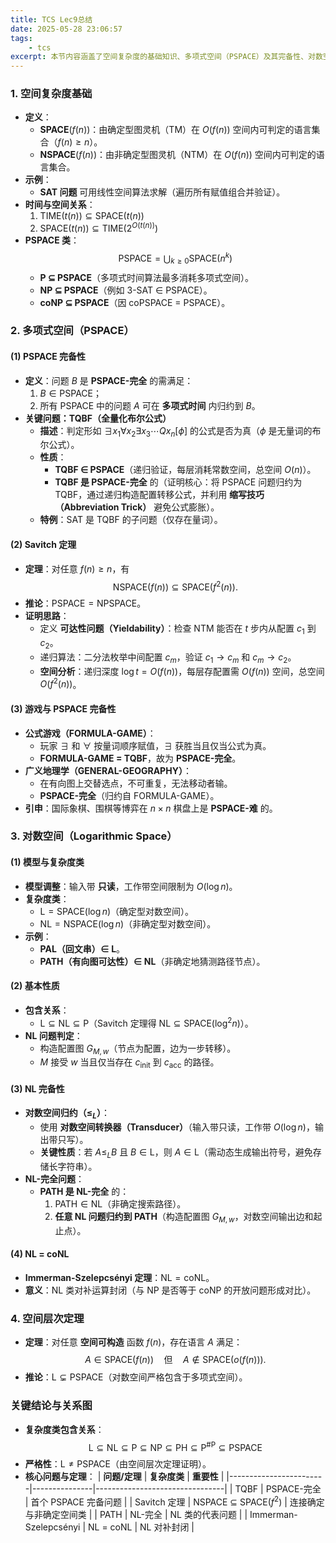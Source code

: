 ```yaml
---
title: TCS Lec9总结
date: 2025-05-28 23:06:57
tags:
    - tcs
excerpt: 本节内容涵盖了空间复杂度的基础知识、多项式空间（PSPACE）及其完备性、对数空间（Logarithmic Space）以及空间层次定理等重要概念。
---
```


### **1. 空间复杂度基础**
- **定义**：
  - **SPACE**($f(n)$)：由确定型图灵机（TM）在 $O(f(n))$ 空间内可判定的语言集合（$f(n) \geq n$）。
  - **NSPACE**($f(n)$)：由非确定型图灵机（NTM）在 $O(f(n))$ 空间内可判定的语言集合。
- **示例**：
  - **SAT 问题** 可用线性空间算法求解（遍历所有赋值组合并验证）。
- **时间与空间关系**：
  1. $\text{TIME}(t(n)) \subseteq \text{SPACE}(t(n))$  
  2. $\text{SPACE}(t(n)) \subseteq \text{TIME}(2^{O(t(n))})$  
- **PSPACE 类**：
  $$
  \text{PSPACE} = \bigcup_{k \geq 0} \text{SPACE}(n^k)
  $$
  - **P ⊆ PSPACE**（多项式时间算法最多消耗多项式空间）。
  - **NP ⊆ PSPACE**（例如 3-SAT ∈ PSPACE）。
  - **coNP ⊆ PSPACE**（因 coPSPACE = PSPACE）。


### **2. 多项式空间（PSPACE）**
#### **(1) PSPACE 完备性**
- **定义**：问题 $B$ 是 **PSPACE-完全** 的需满足：
  1. $B \in \text{PSPACE}$；
  2. 所有 PSPACE 中的问题 $A$ 可在 **多项式时间** 内归约到 $B$。
- **关键问题：TQBF（全量化布尔公式）**
  - **描述**：判定形如 $\exists x_1 \forall x_2 \exists x_3 \cdots Q x_n [\phi]$ 的公式是否为真（$\phi$ 是无量词的布尔公式）。
  - **性质**：
    - **TQBF ∈ PSPACE**（递归验证，每层消耗常数空间，总空间 $O(n)$）。
    - **TQBF 是 PSPACE-完全** 的（证明核心：将 PSPACE 问题归约为 TQBF，通过递归构造配置转移公式，并利用 **缩写技巧（Abbreviation Trick）** 避免公式膨胀）。
  - **特例**：SAT 是 TQBF 的子问题（仅存在量词）。

#### **(2) Savitch 定理**
- **定理**：对任意 $f(n) \geq n$，有  
  $$
  \text{NSPACE}(f(n)) \subseteq \text{SPACE}(f^2(n)).
  $$
- **推论**：$\text{PSPACE} = \text{NPSPACE}$。
- **证明思路**：
  - 定义 **可达性问题（Yieldability）**：检查 NTM 能否在 $t$ 步内从配置 $c_1$ 到 $c_2$。
  - 递归算法：二分法枚举中间配置 $c_m$，验证 $c_1 \to c_m$ 和 $c_m \to c_2$。
  - **空间分析**：递归深度 $\log t = O(f(n))$，每层存配置需 $O(f(n))$ 空间，总空间 $O(f^2(n))$。

#### **(3) 游戏与 PSPACE 完备性**
- **公式游戏（FORMULA-GAME）**：
  - 玩家 $\exists$ 和 $\forall$ 按量词顺序赋值，$\exists$ 获胜当且仅当公式为真。
  - **FORMULA-GAME = TQBF**，故为 **PSPACE-完全**。
- **广义地理学（GENERAL-GEOGRAPHY）**：
  - 在有向图上交替选点，不可重复，无法移动者输。
  - **PSPACE-完全**（归约自 FORMULA-GAME）。
- **引申**：国际象棋、围棋等博弈在 $n \times n$ 棋盘上是 **PSPACE-难** 的。


### **3. 对数空间（Logarithmic Space）**
#### **(1) 模型与复杂度类**
- **模型调整**：输入带 **只读**，工作带空间限制为 $O(\log n)$。
- **复杂度类**：
  - $\text{L} = \text{SPACE}(\log n)$（确定型对数空间）。
  - $\text{NL} = \text{NSPACE}(\log n)$（非确定型对数空间）。
- **示例**：
  - **PAL（回文串）∈ L**。
  - **PATH（有向图可达性）∈ NL**（非确定地猜测路径节点）。

#### **(2) 基本性质**
- **包含关系**：
  - $\text{L} \subseteq \text{NL} \subseteq \text{P}$（Savitch 定理得 $\text{NL} \subseteq \text{SPACE}(\log^2 n)$）。
- **NL 问题判定**：
  - 构造配置图 $G_{M,w}$（节点为配置，边为一步转移）。
  - $M$ 接受 $w$ 当且仅当存在 $c_{\text{init}}$ 到 $c_{\text{acc}}$ 的路径。

#### **(3) NL 完备性**
- **对数空间归约（$\leq_L$）**：
  - 使用 **对数空间转换器（Transducer）**（输入带只读，工作带 $O(\log n)$，输出带只写）。
  - **关键性质**：若 $A \leq_L B$ 且 $B \in \text{L}$，则 $A \in \text{L}$（需动态生成输出符号，避免存储长字符串）。
- **NL-完全问题**：
  - **PATH 是 NL-完全** 的：
    1. $\text{PATH} \in \text{NL}$（非确定搜索路径）。
    2. **任意 NL 问题归约到 PATH**（构造配置图 $G_{M,w}$，对数空间输出边和起止点）。

#### **(4) NL = coNL**
- **Immerman-Szelepcsényi 定理**：$\text{NL} = \text{coNL}$。
- **意义**：NL 类对补运算封闭（与 NP 是否等于 coNP 的开放问题形成对比）。


### **4. 空间层次定理**
- **定理**：对任意 **空间可构造** 函数 $f(n)$，存在语言 $A$ 满足：
  $$
  A \in \text{SPACE}(f(n)) \quad \text{但} \quad A \notin \text{SPACE}(o(f(n))).
  $$
- **推论**：$\text{L} \subsetneq \text{PSPACE}$（对数空间严格包含于多项式空间）。


### **关键结论与关系图**
- **复杂度类包含关系**：
  $$
  \text{L} \subseteq \text{NL} \subseteq \text{P} \subseteq \text{NP} \subseteq \text{PH} \subseteq \text{P}^{\#\text{P}} \subseteq \text{PSPACE}
  $$
- **严格性**：$\text{L} \neq \text{PSPACE}$（由空间层次定理证明）。
- **核心问题与定理**：
  | **问题/定理**          | **复杂度类**  | **重要性**                     |
  |------------------------|---------------|--------------------------------|
  | TQBF                   | PSPACE-完全   | 首个 PSPACE 完备问题           |
  | Savitch 定理           | NSPACE ⊆ SPACE($f^2$) | 连接确定与非确定空间类 |
  | PATH                   | NL-完全       | NL 类的代表问题                |
  | Immerman-Szelepcsényi  | NL = coNL     | NL 对补封闭                   |
